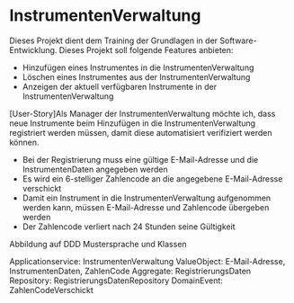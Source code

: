 # InstrumentenVerwaltung
Dieses Projekt dient dem Training der Grundlagen in der Software-Entwicklung.
Dieses Projekt soll folgende Features anbieten: 
* Hinzufügen eines Instrumentes in die InstrumentenVerwaltung
* Löschen eines Instrumentes aus der InstrumentenVerwaltung
* Anzeigen der aktuell verfügbaren Instrumente in der InstrumentenVerwaltung

[User-Story]Als Manager der InstrumentenVerwaltung möchte ich, dass neue Instrumente beim Hinzufügen in die InstrumentenVerwaltung registriert werden müssen, damit diese automatisiert verifiziert werden können. 
* Bei der Registrierung muss eine gültige E-Mail-Adresse und die InstrumentenDaten angegeben werden
* Es wird ein 6-stelliger Zahlencode an die angegebene E-Mail-Adresse verschickt
* Damit ein Instrument in die InstrumentenVerwaltung aufgenommen werden kann, müssen E-Mail-Adresse und Zahlencode übergeben werden
* Der Zahlencode verliert nach 24 Stunden seine Gültigkeit


Abbildung auf DDD Mustersprache und Klassen

Applicationservice: InstrumentenVerwaltung 
ValueObject: E-Mail-Adresse, InstrumentenDaten, ZahlenCode
Aggregate: RegistrierungsDaten
Repository: RegistrierungsDatenRepository
DomainEvent: ZahlenCodeVerschickt